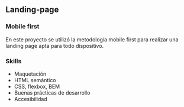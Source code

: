 ## Landing-page

### Mobile first
En este proyecto se utilizó la metodología mobile first para realizar una landing page apta para todo dispositivo.

### Skills
- Maquetación
- HTML semántico
- CSS, flexbox, BEM
- Buenas prácticas de desarrollo
- Accesibilidad